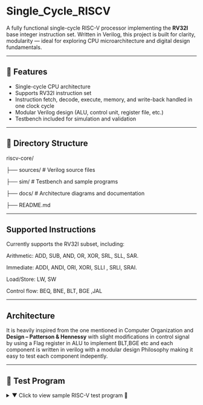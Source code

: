 # Single_Cycle_RISCV
A fully functional single-cycle RISC-V processor implementing the **RV32I** base integer instruction set.
Written in Verilog, this project is built for clarity, modularity — ideal for exploring CPU microarchitecture and digital design fundamentals.

---

## 🔧 Features

- Single-cycle CPU architecture
- Supports RV32I instruction set
- Instruction fetch, decode, execute, memory, and write-back handled in one clock cycle
- Modular Verilog design (ALU, control unit, register file, etc.)
- Testbench included for simulation and validation

---
## 📁 Directory Structure

riscv-core/  

├── sources/ # Verilog source files  

├── sim/ # Testbench and sample programs  

├── docs/ # Architecture diagrams and documentation  

├── README.md  


---
##  Supported Instructions
Currently supports the RV32I subset, including:

Arithmetic: ADD, SUB, AND, OR, XOR, SRL, SLL, SAR.

Immediate: ADDI, ANDI, ORI, XORI, SLLI , SRLI, SRAI.

Load/Store: LW, SW

Control flow: BEQ, BNE, BLT, BGE ,JAL

---

## Architecture
It is heavily inspired from the one mentioned in Computer Organization and **Design – Patterson & Hennessy** with slight modifications in control signal by using a Flag register in ALU to implement BLT,BGE etc and each component is written in verilog with a modular design Philosophy making it easy to test each component indepently.

---
## 🧠 Test Program

<details>
<summary>▼ Click to view sample RISC-V test program 🔽</summary>

### 🧩 Assembly

```
00500293 // pc=00: addi x5, x0, 5
00100313 // pc=04: addi x6, x0, 1
18000593 // pc=08: addi x11, x0, 0x180 (rd=x11) // main_loop (0x0C)
020286E3 // pc=0C: beq x5, x0, +44 (target 0x38 store_final_result)
00030413 // pc=10: addi x8, x6, 0 (mv x8, x6)
00028493 // pc=14: addi x9, x5, 0 (mv x9, x5)
00000513 // pc=18: addi x10, x0, 0 // multiply_loop (0x1C)
01048863 // pc=1C: beq x9, x0, +16 (target 0x2C multiply_done)
00850513 // pc=20: add x10, x10, x8
FFF48493 // pc=24: addi x9, x9, -1
FF5FF06F // pc=28: jal x0, -12 (target 0x1C multiply_loop)
00050313 // pc=2C: addi x6, x10, 0 (mv x6, x10)
FFF28293 // pc=30: addi x5, x5, -1
FD9FF06F // pc=34: jal x0, -40 (target 0x0C main_loop)
0065A023 // pc=38: sw x6, 0(x11) // store_final_result
0000006F // pc=3C: jal x0, 0 (target 0x3C end_halt)
```
![Test Program Result](docs/result.png)

